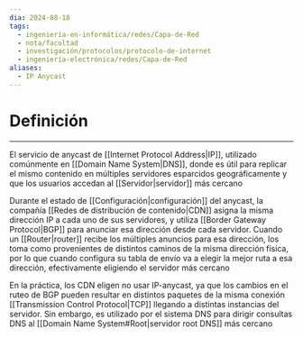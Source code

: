```yaml
---
dia: 2024-08-18
tags:
  - ingeniería-en-informática/redes/Capa-de-Red
  - nota/facultad
  - investigación/protocolos/protocolo-de-internet
  - ingeniería-electrónica/redes/Capa-de-Red
aliases:
  - IP Anycast
---
```

# Definición
---
El servicio de anycast de [[Internet Protocol Address|IP]], utilizado comúnmente en [[Domain Name System|DNS]], donde es útil para replicar el mismo contenido en múltiples servidores esparcidos geográficamente y que los usuarios accedan al [[Servidor|servidor]] más cercano

Durante el estado de [[Configuración|configuración]] del anycast, la compañía [[Redes de distribución de contenido|CDN]] asigna la misma dirección IP a cada uno de sus servidores, y utiliza [[Border Gateway Protocol|BGP]] para anunciar esa dirección desde cada servidor. Cuando un [[Router|router]] recibe los múltiples anuncios para esa dirección, los toma como provenientes de distintos caminos de la misma dirección física, por lo que cuando configura su tabla de envío va a elegir la mejor ruta a esa dirección, efectivamente eligiendo el servidor más cercano

En la práctica, los CDN eligen no usar IP-anycast, ya que los cambios en el ruteo de BGP pueden resultar en distintos paquetes de la misma conexión [[Transmission Control Protocol|TCP]] llegando a distintas instancias del servidor. Sin embargo, es utilizado por el sistema DNS para dirigir consultas DNS al [[Domain Name System#Root|servidor root DNS]] más cercano